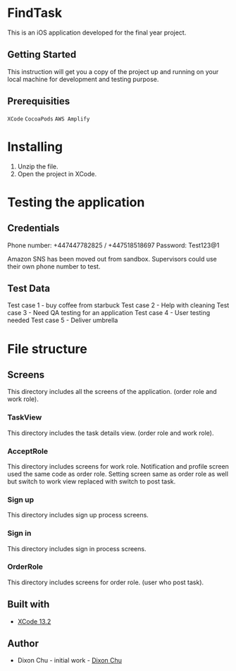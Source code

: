 # FindTask
This is an iOS application developed for the final year project.
## Getting Started 
This instruction will get you a copy of the project up and running on your local machine for development and testing purpose.
## Prerequisities
`XCode`
`CocoaPods` 
`AWS Amplify`
# Installing
1. Unzip the file.
1. Open the project in XCode.

# Testing the application
## Credentials
Phone number: +447447782825 / +447518518697
Password: Test123@1

Amazon SNS has been moved out from sandbox. Supervisors could use their own phone number to test.

## Test Data
Test case 1 - buy coffee from starbuck
Test case 2 - Help with cleaning
Test case 3 - Need QA testing for an application
Test case 4 - User testing needed
Test case 5 - Deliver umbrella

# File structure
## Screens 
This directory includes all the screens of the application. (order role and work role).
### TaskView
This directory includes the task details view. (order role and work role).
### AcceptRole
This directory includes screens for work role. 
Notification and profile screen used the same code as order role.
Setting screen same as order role as well but switch to work view replaced with switch to post task.
### Sign up
This directory includes sign up process screens.
### Sign in
This directory includes sign in process screens.
### OrderRole
This directory includes screens for order role. (user who post task).

## Built with 
- [XCode 13.2](https://apps.apple.com/us/app/xcode/id497799835?mt=12)
## Author
- Dixon Chu - initial work - [Dixon Chu](https://github.com/DixonChu)  
